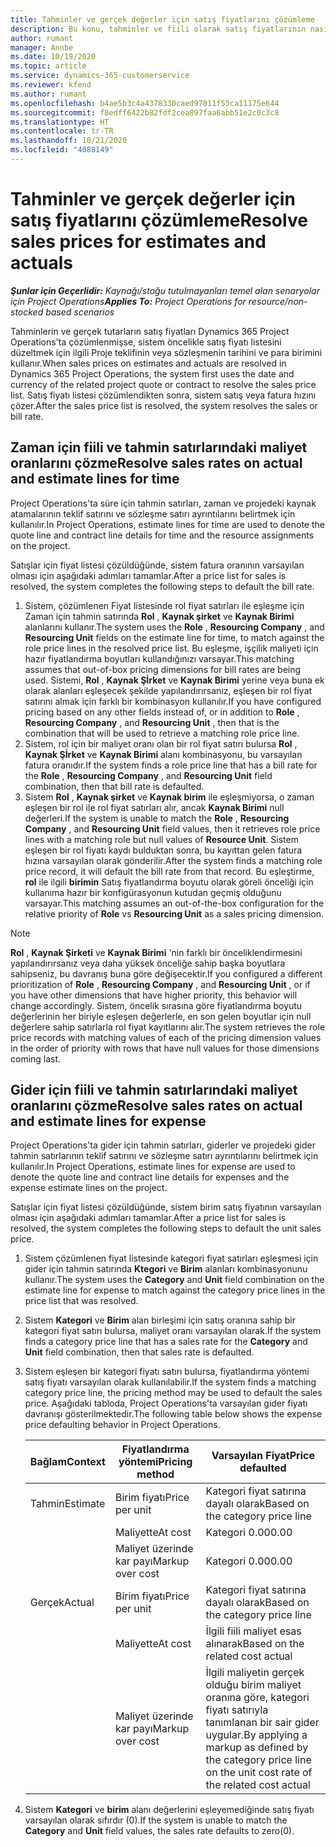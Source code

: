 ```yaml
---
title: Tahminler ve gerçek değerler için satış fiyatlarını çözümleme
description: Bu konu, tahminler ve fiili olarak satış fiyatlarının nasıl çözüldüğü hakkında bilgi sağlar.
author: rumant
manager: Annbe
ms.date: 10/19/2020
ms.topic: article
ms.service: dynamics-365-customerservice
ms.reviewer: kfend
ms.author: rumant
ms.openlocfilehash: b4ae5b3c4a4378330caed97011f55ca11175e644
ms.sourcegitcommit: f8edff6422b82fdf2cea897faa6abb51e2c0c3c8
ms.translationtype: HT
ms.contentlocale: tr-TR
ms.lasthandoff: 10/21/2020
ms.locfileid: "4088149"
---
```

# <a name="resolve-sales-prices-for-estimates-and-actuals"></a><span data-ttu-id="dd2a8-103">Tahminler ve gerçek değerler için satış fiyatlarını çözümleme</span><span class="sxs-lookup"><span data-stu-id="dd2a8-103">Resolve sales prices for estimates and actuals</span></span>

<span data-ttu-id="dd2a8-104">_**Şunlar için Geçerlidir:** Kaynağı/stoğu tutulmayanları temel alan senaryolar için Project Operations_</span><span class="sxs-lookup"><span data-stu-id="dd2a8-104">_**Applies To:** Project Operations for resource/non-stocked based scenarios_</span></span>

<span data-ttu-id="dd2a8-105">Tahminlerin ve gerçek tutarların satış fiyatları Dynamics 365 Project Operations'ta çözümlenmişse, sistem öncelikle satış fiyatı listesini düzeltmek için ilgili Proje teklifinin veya sözleşmenin tarihini ve para birimini kullanır.</span><span class="sxs-lookup"><span data-stu-id="dd2a8-105">When sales prices on estimates and actuals are resolved in Dynamics 365 Project Operations, the system first uses the date and currency of the related project quote or contract to resolve the sales price list.</span></span> <span data-ttu-id="dd2a8-106">Satış fiyatı listesi çözümlendikten sonra, sistem satış veya fatura hızını çözer.</span><span class="sxs-lookup"><span data-stu-id="dd2a8-106">After the sales price list is resolved, the system resolves the sales or bill rate.</span></span>

## <a name="resolve-sales-rates-on-actual-and-estimate-lines-for-time"></a><span data-ttu-id="dd2a8-107">Zaman için fiili ve tahmin satırlarındaki maliyet oranlarını çözme</span><span class="sxs-lookup"><span data-stu-id="dd2a8-107">Resolve sales rates on actual and estimate lines for time</span></span>

<span data-ttu-id="dd2a8-108">Project Operations'ta süre için tahmin satırları, zaman ve projedeki kaynak atamalarının teklif satırını ve sözleşme satırı ayrıntılarını belirtmek için kullanılır.</span><span class="sxs-lookup"><span data-stu-id="dd2a8-108">In Project Operations, estimate lines for time are used to denote the quote line and contract line details for time and the resource assignments on the project.</span></span>

<span data-ttu-id="dd2a8-109">Satışlar için fiyat listesi çözüldüğünde, sistem fatura oranının varsayılan olması için aşağıdaki adımları tamamlar.</span><span class="sxs-lookup"><span data-stu-id="dd2a8-109">After a price list for sales is resolved, the system completes the following steps to default the bill rate.</span></span>

1. <span data-ttu-id="dd2a8-110">Sistem, çözümlenen Fiyat listesinde rol fiyat satırları ile eşleşme için Zaman için tahmin satırında **Rol** , **Kaynak şirket** ve **Kaynak Birimi** alanlarını kullanır.</span><span class="sxs-lookup"><span data-stu-id="dd2a8-110">The system uses the **Role** , **Resourcing Company** , and **Resourcing Unit** fields on the estimate line for time, to match against the role price lines in the resolved price list.</span></span> <span data-ttu-id="dd2a8-111">Bu eşleşme, işçilik maliyeti için hazır fiyatlandırma boyutları kullandığınızı varsayar.</span><span class="sxs-lookup"><span data-stu-id="dd2a8-111">This matching assumes that out-of-box pricing dimensions for bill rates are being used.</span></span> <span data-ttu-id="dd2a8-112">Sistemi, **Rol** , **Kaynak Şİrket** ve **Kaynak Birimi** yerine veya buna ek olarak alanları eşleşecek şekilde yapılandırırsanız, eşleşen bir rol fiyat satırını almak için farklı bir kombinasyon kullanılır.</span><span class="sxs-lookup"><span data-stu-id="dd2a8-112">If you have configured pricing based on any other fields instead of, or in addition to **Role** , **Resourcing Company** , and **Resourcing Unit** , then that is the combination that will be used to retrieve a matching role price line.</span></span>
2. <span data-ttu-id="dd2a8-113">Sistem, rol için bir maliyet oranı olan bir rol fiyat satırı bulursa **Rol** , **Kaynak Şİrket** ve **Kaynak Birimi** alanı kombinasyonu, bu varsayılan fatura oranıdır.</span><span class="sxs-lookup"><span data-stu-id="dd2a8-113">If the system finds a role price line that has a bill rate for the **Role** , **Resourcing Company** , and **Resourcing Unit** field combination, then that bill rate is defaulted.</span></span>
3. <span data-ttu-id="dd2a8-114">Sistem **Rol** , **Kaynak şirket** ve **Kaynak birim** ile eşleşmiyorsa, o zaman eşleşen bir rol ile rol fiyat satırları alır, ancak **Kaynak Birimi** null değerleri.</span><span class="sxs-lookup"><span data-stu-id="dd2a8-114">If the system is unable to match the **Role** , **Resourcing Company** , and **Resourcing Unit** field values, then it retrieves role price lines with a matching role but null values of **Resource Unit**.</span></span> <span data-ttu-id="dd2a8-115">Sistem eşleşen bir rol fiyatı kaydı bulduktan sonra, bu kayıttan gelen fatura hızına varsayılan olarak gönderilir.</span><span class="sxs-lookup"><span data-stu-id="dd2a8-115">After the system finds a matching role price record, it will default the bill rate from that record.</span></span> <span data-ttu-id="dd2a8-116">Bu eşleştirme, **rol** ile ilgili **birimin** Satış fiyatlandırma boyutu olarak göreli önceliği için kullanıma hazır bir konfigürasyonun kutudan geçmiş olduğunu varsayar.</span><span class="sxs-lookup"><span data-stu-id="dd2a8-116">This matching assumes an out-of-the-box configuration for the relative priority of **Role** vs **Resourcing Unit** as a sales pricing dimension.</span></span>

> [!NOTE]
> <span data-ttu-id="dd2a8-117">**Rol** , **Kaynak Şirketi** ve **Kaynak Birimi** 'nin farklı bir önceliklendirmesini yapılandırırsanız veya daha yüksek önceliğe sahip başka boyutlara sahipseniz, bu davranış buna göre değişecektir.</span><span class="sxs-lookup"><span data-stu-id="dd2a8-117">If you configured a different prioritization of **Role** , **Resourcing Company** , and **Resourcing Unit** , or if you have other dimensions that have higher priority, this behavior will change accordingly.</span></span> <span data-ttu-id="dd2a8-118">Sistem, öncelik sırasına göre fiyatlandırma boyutu değerlerinin her biriyle eşleşen değerlerle, en son gelen boyutlar için null değerlere sahip satırlarla rol fiyat kayıtlarını alır.</span><span class="sxs-lookup"><span data-stu-id="dd2a8-118">The system retrieves the role price records with matching values of each of the pricing dimension values in the order of priority with rows that have null values for those dimensions coming last.</span></span>

## <a name="resolve-sales-rates-on-actual-and-estimate-lines-for-expense"></a><span data-ttu-id="dd2a8-119">Gider için fiili ve tahmin satırlarındaki maliyet oranlarını çözme</span><span class="sxs-lookup"><span data-stu-id="dd2a8-119">Resolve sales rates on actual and estimate lines for expense</span></span>

<span data-ttu-id="dd2a8-120">Project Operations'ta gider için tahmin satırları, giderler ve projedeki gider tahmin satırlarının teklif satırını ve sözleşme satırı ayrıntılarını belirtmek için kullanılır.</span><span class="sxs-lookup"><span data-stu-id="dd2a8-120">In Project Operations, estimate lines for expense are used to denote the quote line and contract line details for expenses and the expense estimate lines on the project.</span></span>

<span data-ttu-id="dd2a8-121">Satışlar için fiyat listesi çözüldüğünde, sistem birim satış fiyatının varsayılan olması için aşağıdaki adımları tamamlar.</span><span class="sxs-lookup"><span data-stu-id="dd2a8-121">After a price list for sales is resolved, the system completes the following steps to default the unit sales price.</span></span>

1. <span data-ttu-id="dd2a8-122">Sistem çözümlenen fiyat listesinde kategori fiyat satırları eşleşmesi için gider için tahmin satırında **Ktegori** ve **Birim** alanları kombinasyonunu kullanır.</span><span class="sxs-lookup"><span data-stu-id="dd2a8-122">The system uses the **Category** and **Unit** field combination on the estimate line for expense to match against the category price lines in the price list that was resolved.</span></span>
2. <span data-ttu-id="dd2a8-123">Sistem **Kategori** ve **Birim** alan birleşimi için satış oranına sahip bir kategori fiyat satırı bulursa, maliyet oranı varsayılan olarak.</span><span class="sxs-lookup"><span data-stu-id="dd2a8-123">If the system finds a category price line that has a sales rate for the **Category** and **Unit** field combination, then that sales rate is defaulted.</span></span>
3. <span data-ttu-id="dd2a8-124">Sistem eşleşen bir kategori fiyatı satırı bulursa, fiyatlandırma yöntemi satış fiyatı varsayılan olarak kullanılabilir.</span><span class="sxs-lookup"><span data-stu-id="dd2a8-124">If the system finds a matching category price line, the pricing method may be used to default the sales price.</span></span> <span data-ttu-id="dd2a8-125">Aşağıdaki tabloda, Project Operations'ta varsayılan gider fiyatı davranışı gösterilmektedir.</span><span class="sxs-lookup"><span data-stu-id="dd2a8-125">The following table below shows the expense price defaulting behavior in Project Operations.</span></span>

    | <span data-ttu-id="dd2a8-126">Bağlam</span><span class="sxs-lookup"><span data-stu-id="dd2a8-126">Context</span></span> | <span data-ttu-id="dd2a8-127">Fiyatlandırma yöntemi</span><span class="sxs-lookup"><span data-stu-id="dd2a8-127">Pricing method</span></span> | <span data-ttu-id="dd2a8-128">Varsayılan Fiyat</span><span class="sxs-lookup"><span data-stu-id="dd2a8-128">Price defaulted</span></span> |
    | --- | --- | --- |
    | <span data-ttu-id="dd2a8-129">Tahmin</span><span class="sxs-lookup"><span data-stu-id="dd2a8-129">Estimate</span></span> | <span data-ttu-id="dd2a8-130">Birim fiyatı</span><span class="sxs-lookup"><span data-stu-id="dd2a8-130">Price per unit</span></span> | <span data-ttu-id="dd2a8-131">Kategori fiyat satırına dayalı olarak</span><span class="sxs-lookup"><span data-stu-id="dd2a8-131">Based on the category price line</span></span> |
    | &nbsp; | <span data-ttu-id="dd2a8-132">Maliyette</span><span class="sxs-lookup"><span data-stu-id="dd2a8-132">At cost</span></span> | <span data-ttu-id="dd2a8-133">Kategori 0.00</span><span class="sxs-lookup"><span data-stu-id="dd2a8-133">0.00</span></span> |
    | &nbsp; | <span data-ttu-id="dd2a8-134">Maliyet üzerinde kar payı</span><span class="sxs-lookup"><span data-stu-id="dd2a8-134">Markup over cost</span></span> | <span data-ttu-id="dd2a8-135">Kategori 0.00</span><span class="sxs-lookup"><span data-stu-id="dd2a8-135">0.00</span></span> |
    | <span data-ttu-id="dd2a8-136">Gerçek</span><span class="sxs-lookup"><span data-stu-id="dd2a8-136">Actual</span></span> | <span data-ttu-id="dd2a8-137">Birim fiyatı</span><span class="sxs-lookup"><span data-stu-id="dd2a8-137">Price per unit</span></span> | <span data-ttu-id="dd2a8-138">Kategori fiyat satırına dayalı olarak</span><span class="sxs-lookup"><span data-stu-id="dd2a8-138">Based on the category price line</span></span> |
    | &nbsp; | <span data-ttu-id="dd2a8-139">Maliyette</span><span class="sxs-lookup"><span data-stu-id="dd2a8-139">At cost</span></span> | <span data-ttu-id="dd2a8-140">İlgili fiili maliyet esas alınarak</span><span class="sxs-lookup"><span data-stu-id="dd2a8-140">Based on the related cost actual</span></span> |
    | &nbsp; | <span data-ttu-id="dd2a8-141">Maliyet üzerinde kar payı</span><span class="sxs-lookup"><span data-stu-id="dd2a8-141">Markup over cost</span></span> | <span data-ttu-id="dd2a8-142">İlgili maliyetin gerçek olduğu birim maliyet oranına göre, kategori fiyatı satırıyla tanımlanan bir sair gider uygular.</span><span class="sxs-lookup"><span data-stu-id="dd2a8-142">By applying a markup as defined by the category price line on the unit cost rate of the related cost actual</span></span> |

4. <span data-ttu-id="dd2a8-143">Sistem **Kategori** ve **birim** alanı değerlerini eşleyemediğinde satış fiyatı varsayılan olarak sıfırdır (0).</span><span class="sxs-lookup"><span data-stu-id="dd2a8-143">If the system is unable to match the **Category** and **Unit** field values, the sales rate defaults to zero(0).</span></span>
